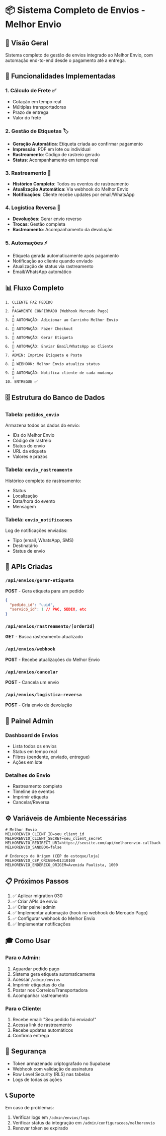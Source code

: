 # 📦 Sistema Completo de Envios - Melhor Envio

## 🎯 Visão Geral

Sistema completo de gestão de envios integrado ao Melhor Envio, com automação end-to-end desde o pagamento até a entrega.

## 🚀 Funcionalidades Implementadas

### 1. Cálculo de Frete ✅

- Cotação em tempo real
- Múltiplas transportadoras
- Prazo de entrega
- Valor do frete

### 2. Gestão de Etiquetas 🏷️

- **Geração Automática**: Etiqueta criada ao confirmar pagamento
- **Impressão**: PDF em lote ou individual
- **Rastreamento**: Código de rastreio gerado
- **Status**: Acompanhamento em tempo real

### 3. Rastreamento 📍

- **Histórico Completo**: Todos os eventos de rastreamento
- **Atualização Automática**: Via webhook do Melhor Envio
- **Notificações**: Cliente recebe updates por email/WhatsApp

### 4. Logística Reversa 🔄

- **Devoluções**: Gerar envio reverso
- **Trocas**: Gestão completa
- **Rastreamento**: Acompanhamento da devolução

### 5. Automações ⚡

- Etiqueta gerada automaticamente após pagamento
- Notificação ao cliente quando enviado
- Atualização de status via rastreamento
- Email/WhatsApp automático

## 📊 Fluxo Completo

```
1. CLIENTE FAZ PEDIDO
   ↓
2. PAGAMENTO CONFIRMADO (Webhook Mercado Pago)
   ↓
3. 🤖 AUTOMAÇÃO: Adicionar ao Carrinho Melhor Envio
   ↓
4. 🤖 AUTOMAÇÃO: Fazer Checkout
   ↓
5. 🤖 AUTOMAÇÃO: Gerar Etiqueta
   ↓
6. 🤖 AUTOMAÇÃO: Enviar Email/WhatsApp ao Cliente
   ↓
7. ADMIN: Imprime Etiqueta e Posta
   ↓
8. 🤖 WEBHOOK: Melhor Envio atualiza status
   ↓
9. 🤖 AUTOMAÇÃO: Notifica cliente de cada mudança
   ↓
10. ENTREGUE ✅
```

## 🗄️ Estrutura do Banco de Dados

### Tabela: `pedidos_envio`

Armazena todos os dados do envio:

- IDs do Melhor Envio
- Código de rastreio
- Status do envio
- URL da etiqueta
- Valores e prazos

### Tabela: `envio_rastreamento`

Histórico completo de rastreamento:

- Status
- Localização
- Data/hora do evento
- Mensagem

### Tabela: `envio_notificacoes`

Log de notificações enviadas:

- Tipo (email, WhatsApp, SMS)
- Destinatário
- Status de envio

## 🔧 APIs Criadas

### `/api/envios/gerar-etiqueta`

**POST** - Gera etiqueta para um pedido

```json
{
  "pedido_id": "uuid",
  "servico_id": 1 // PAC, SEDEX, etc
}
```

### `/api/envios/rastreamento/[orderId]`

**GET** - Busca rastreamento atualizado

### `/api/envios/webhook`

**POST** - Recebe atualizações do Melhor Envio

### `/api/envios/cancelar`

**POST** - Cancela um envio

### `/api/envios/logistica-reversa`

**POST** - Cria envio de devolução

## 📱 Painel Admin

### Dashboard de Envios

- Lista todos os envios
- Status em tempo real
- Filtros (pendente, enviado, entregue)
- Ações em lote

### Detalhes do Envio

- Rastreamento completo
- Timeline de eventos
- Imprimir etiqueta
- Cancelar/Reversa

## ⚙️ Variáveis de Ambiente Necessárias

```env
# Melhor Envio
MELHORENVIO_CLIENT_ID=seu_client_id
MELHORENVIO_CLIENT_SECRET=seu_client_secret
MELHORENVIO_REDIRECT_URI=https://seusite.com/api/melhorenvio-callback
MELHORENVIO_SANDBOX=false

# Endereço de Origem (CEP do estoque/loja)
MELHORENVIO_CEP_ORIGEM=01310100
MELHORENVIO_ENDERECO_ORIGEM=Avenida Paulista, 1000
```

## 📋 Próximos Passos

1. ✅ Aplicar migration 030
2. ✅ Criar APIs de envio
3. ✅ Criar painel admin
4. ✅ Implementar automação (hook no webhook do Mercado Pago)
5. ✅ Configurar webhook do Melhor Envio
6. ✅ Implementar notificações

## 🎓 Como Usar

### Para o Admin:

1. Aguardar pedido pago
2. Sistema gera etiqueta automaticamente
3. Acessar `/admin/envios`
4. Imprimir etiquetas do dia
5. Postar nos Correios/Transportadora
6. Acompanhar rastreamento

### Para o Cliente:

1. Recebe email: "Seu pedido foi enviado!"
2. Acessa link de rastreamento
3. Recebe updates automáticos
4. Confirma entrega

## 🔐 Segurança

- Token armazenado criptografado no Supabase
- Webhook com validação de assinatura
- Row Level Security (RLS) nas tabelas
- Logs de todas as ações

## 📞 Suporte

Em caso de problemas:

1. Verificar logs em `/admin/envios/logs`
2. Verificar status da integração em `/admin/configuracoes/melhorenvio`
3. Renovar token se expirado
